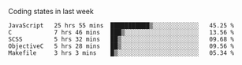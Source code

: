 Coding states in last week

<!--START_SECTION:waka-->
```text
JavaScript   25 hrs 55 mins  ███████████▒░░░░░░░░░░░░░   45.25 % 
C            7 hrs 46 mins   ███▒░░░░░░░░░░░░░░░░░░░░░   13.56 % 
SCSS         5 hrs 32 mins   ██▒░░░░░░░░░░░░░░░░░░░░░░   09.68 % 
ObjectiveC   5 hrs 28 mins   ██▒░░░░░░░░░░░░░░░░░░░░░░   09.56 % 
Makefile     3 hrs 3 mins    █▒░░░░░░░░░░░░░░░░░░░░░░░   05.34 % 
```
<!--END_SECTION:waka-->
